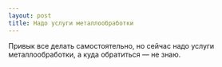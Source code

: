 ```yaml
---
layout: post 
title: Надо услуги металлообработки 
--- 
```

Привык все делать самостоятельно, но сейчас надо услуги металлообработки, а куда обратиться — не знаю.
